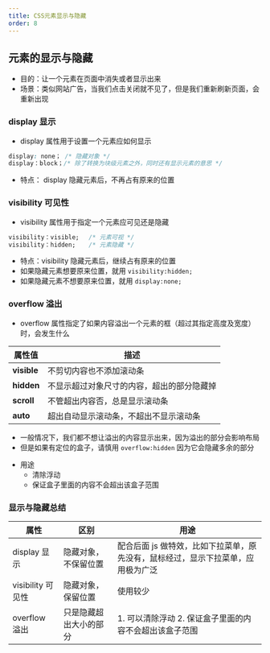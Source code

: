 ```yaml
---
title: CSS元素显示与隐藏
order: 8
---
```


## 元素的显示与隐藏

- 目的：让一个元素在页面中消失或者显示出来
- 场景：类似网站广告，当我们点击关闭就不见了，但是我们重新刷新页面，会重新出现

### display 显示

- display 属性用于设置一个元素应如何显示

```css
display: none； /* 隐藏对象 */
display：block；/* 除了转换为块级元素之外，同时还有显示元素的意思 */
```

- 特点： display 隐藏元素后，不再占有原来的位置

### visibility 可见性

- visibility 属性用于指定一个元素应可见还是隐藏

```css
visibility：visible; 　/* 元素可视 */
visibility：hidden; 　 /* 元素隐藏 */
```

- 特点：visibility 隐藏元素后，继续占有原来的位置
- 如果隐藏元素想要原来位置，就用 `visibility:hidden;`
- 如果隐藏元素不想要原来位置，就用 `display:none;`

### overflow 溢出

- overflow 属性指定了如果内容溢出一个元素的框（超过其指定高度及宽度） 时，会发生什么

| 属性值      | 描述                                       |
| ----------- | ------------------------------------------ |
| **visible** | 不剪切内容也不添加滚动条                   |
| **hidden**  | 不显示超过对象尺寸的内容，超出的部分隐藏掉 |
| **scroll**  | 不管超出内容否，总是显示滚动条             |
| **auto**    | 超出自动显示滚动条，不超出不显示滚动条     |

-  一般情况下，我们都不想让溢出的内容显示出来，因为溢出的部分会影响布局
-  但是如果有定位的盒子，请慎用 `overflow:hidden`  因为它会隐藏多余的部分

+ 用途
  + 清除浮动
  + 保证盒子里面的内容不会超出该盒子范围

### 显示与隐藏总结

| 属性              | 区别                   | 用途                                                         |
| ----------------- | ---------------------- | ------------------------------------------------------------ |
| display 显示      | 隐藏对象，不保留位置   | 配合后面 js 做特效，比如下拉菜单，原先没有，鼠标经过，显示下拉菜单，应用极为广泛 |
| visibility 可见性 | 隐藏对象，保留位置     | 使用较少                                                     |
| overflow 溢出     | 只是隐藏超出大小的部分 | 1. 可以清除浮动 2. 保证盒子里面的内容不会超出该盒子范围      |